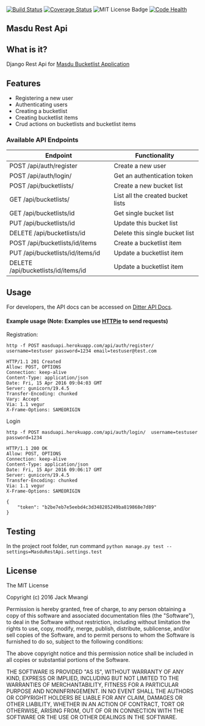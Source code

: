 [![Build Status](https://travis-ci.org/andela-jmwangi/bucketlist-api.svg?branch=feature-review)](https://travis-ci.org/andela-jmwangi/bucketlist-api)
[![Coverage Status](https://coveralls.io/repos/github/andela-jmwangi/MasduRestApi/badge.svg?branch=feature-review)](https://coveralls.io/github/andela-jmwangi/MasduRestApi?branch=feature-review)
![MIT License Badge](https://img.shields.io/badge/license-mit-blue.svg)
[![Code Health](https://landscape.io/github/andela-jmwangi/MasduRestApi/feature-review/landscape.svg?style=flat)](https://landscape.io/github/andela-jmwangi/MasduRestApi/feature-review)


## Masdu Rest Api

## What is it?

Django Rest Api for [Masdu Bucketlist Application](http://masdu.herokuapp.com/)

## Features

- Registering a new user
- Authenticating users
- Creating a bucketlist
- Creating bucketlist items
- Crud actions on bucketlists and bucketlist items


### Available API Endpoints


| Endpoint                              | Functionality                         |
|---------------------------------------|-------------------------------------|
| POST /api/auth/register               | Create a new user                   |
| POST /api/auth/login/                 | Get an authentication token         |
| POST /api/bucketlists/                | Create a new bucket list              |
| GET  /api/bucketlists/                | List all the created bucket lists     |
| GET  /api/bucketlists/id              | Get single bucket list                |
| PUT /api/bucketlists/id                 | Update this bucket list             |
| DELETE /api/bucketlists/id              | Delete this single bucket list      |
| POST /api/bucketlists/id/items          | Create a bucketlist item              |
| PUT /api/bucketlists/id/items/id      | Update a bucketlist item            |
| DELETE /api/bucketlists/id/items/id   | Update a bucketlist item            |

## Usage

For developers, the API docs can be accessed on [Ditter API Docs](https://masduapi.herokuapp.com/docs/).

#### Example usage (Note: Examples use [HTTPie](https://github.com/jkbrzt/httpie) to send requests)

Registration:

```
http -f POST masduapi.herokuapp.com/api/auth/register/  username=testuser password=1234 email=testuser@test.com

HTTP/1.1 201 Created
Allow: POST, OPTIONS
Connection: keep-alive
Content-Type: application/json
Date: Fri, 15 Apr 2016 09:04:03 GMT
Server: gunicorn/19.4.5
Transfer-Encoding: chunked
Vary: Accept
Via: 1.1 vegur
X-Frame-Options: SAMEORIGIN

```

Login

```
http -f POST masduapi.herokuapp.com/api/auth/login/  username=testuser password=1234

HTTP/1.1 200 OK
Allow: POST, OPTIONS
Connection: keep-alive
Content-Type: application/json
Date: Fri, 15 Apr 2016 09:06:17 GMT
Server: gunicorn/19.4.5
Transfer-Encoding: chunked
Via: 1.1 vegur
X-Frame-Options: SAMEORIGIN

{
    "token": "b2be7eb7e5eebd4c3d348285249ba819868e7d89"
}
```

## Testing

In the project root folder, run command `python manage.py test --settings=MasduRestApi.settings.test`

## License

The MIT License

Copyright (c) 2016 Jack Mwangi

Permission is hereby granted, free of charge, to any person obtaining a copy
of this software and associated documentation files (the "Software"), to deal
in the Software without restriction, including without limitation the rights
to use, copy, modify, merge, publish, distribute, sublicense, and/or sell
copies of the Software, and to permit persons to whom the Software is
furnished to do so, subject to the following conditions:

The above copyright notice and this permission notice shall be included in
all copies or substantial portions of the Software.

THE SOFTWARE IS PROVIDED "AS IS", WITHOUT WARRANTY OF ANY KIND, EXPRESS OR
IMPLIED, INCLUDING BUT NOT LIMITED TO THE WARRANTIES OF MERCHANTABILITY,
FITNESS FOR A PARTICULAR PURPOSE AND NONINFRINGEMENT. IN NO EVENT SHALL THE
AUTHORS OR COPYRIGHT HOLDERS BE LIABLE FOR ANY CLAIM, DAMAGES OR OTHER
LIABILITY, WHETHER IN AN ACTION OF CONTRACT, TORT OR OTHERWISE, ARISING FROM,
OUT OF OR IN CONNECTION WITH THE SOFTWARE OR THE USE OR OTHER DEALINGS IN
THE SOFTWARE.
